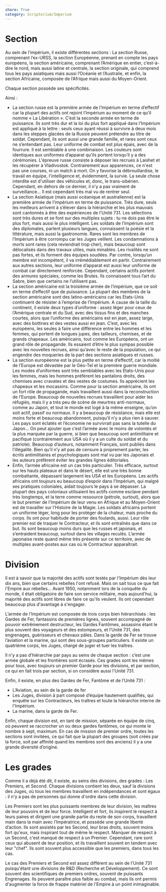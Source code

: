 ```yaml
---
share: True
category: Scriptorium/Imperium
---
```

# Section

Au sein de l’impérium, il existe différentes sections : La section Russe, comprenant l’ex-URSS, la section Européenne, prenant en compte les pays européens, la section américaine, comprenant l’Amérique en entier, c’est-à-dire le nord, mais aussi latine et centrale, la section originale, qui comprend tous les pays asiatiques mais aussi l’Océanie et l’Australie, et enfin, la section Africaine, composée de l’Afrique mais aussi du Moyen-Orient. 

Chaque section possède ses spécificités. 

Ainsi : 
- La section russe est la première armée de l’Impérium en terme d’effectif car la plupart des actifs ont rejoint l’Impérium au moment de ce qu’il nomme « La Libération ». C’est la seconde armée en terme de puissance. Ils sont très dur et la loi du plus fort appliqué dans l’Impérium est appliqué à la lettre : seuls ceux ayant réussi à survivre à deux mois dans les steppes glacées de la Russie peuvent prétendre au titre de soldat. Cependant, ils sont aussi une grande famille, et rares sont ceux ne s’entendant pas. Leur uniforme de combat est plus épais, avec de la fourrure. Il est semblable à une combinaison. Les couleurs sont identiques aux uniformes d’apparat qu’ils portent lorsqu’il y a des cérémonies. L'épreuve russe consiste à déposer les recrues à Laishet et les récupérer à Vladivostok. Contrairement aux apparences, ce n'est pas une courses, ni un match à mort. On y favorise la débrouillardise, le travail en équipe, l'intelligence et, évidemment, la survie. La seule chose interdite est d'utiliser des véhicules et, donc, le trans-sibérien. Cependant, en dehors de ce dernier, il n'y a pas vraiment de surveillance… Il est cependant très mal vu de rentrer seul.
- La section Asiatique (mais aussi océanique et australienne) est la première armée de l’impérium en terme de puissance. Très dure, seuls les meilleurs arrivent à s’élever dans la hiérarchie et les plus mauvais sont cantonnés à être des expériences de l’Unité 731. Les sélections sont très dures et se font sur des multiples sujets : tu ne dois pas être le plus fort, mais aussi le plus intelligent. Les soldats de l’Impérium sont des diplomates, parlent plusieurs langues, connaissent la poésie et la littérature, mais aussi la gastronomie. Rares sont les membres de l’Impérium à être corrompu car les Juges veillent. Les condamnations à morts sont rares (cela reviendrait trop cher), mais beaucoup sont délocalisés dans des travaux utiles, mais minables. Les rivalités ne sont pas fortes, et ils forment des équipes soudées. Par contre, lorsqu’un membre est incompétent, il va irrémédiablement en partir. Contrairement aux autres sections, leur uniforme d’apparat est aussi leur uniforme de combat car directement renforcée. Cependant, certains actifs portent des armures spéciales, comme les Brutes. Ils connaissent tous l’art du Sabre, bien que certains ne l’utilisent pas.
- La section américaine est la troisième armée de l’impérium, que ce soit en terme d’effectif que de puissance. La plupart des membres de la section américaine sont des latino-américains car les Etats-Unis continuent de résister à l’emprise de l’Impérium. A cause de la taille du continent, il existe deux types d’uniforme : assez léger pour ceux de l’Amérique centrale et du Sud, avec des tissus fins et des manches courtes, alors que l’uniforme des américains est en jean, assez large, avec des bottines et des vestes aussi en jean. C’est, avec les européens, les seules à faire une différence entre les hommes et les femmes, qui portent de longues jupes, des tailleurs, chemises, et de grands chapeaux. Les américains, tout comme les Européens, ont un grand rôle de propagande. Ils essaient d’être le plus sympas possible avec les nouvelles recrues, ainsi qu’avec le reste de la population, ce qui engendre des moqueries de la part des sections asiatiques et russes. 
- La section européenne est la plus petite en terme d’effectif, car la moitié de l’Europe est dévastée par le Géo-Tel et la première guerre mondiale. Les modes d’uniformes sont très semblables avec les Etats-Unis pour les femmes, mais les hommes préfèrent les pantalons droits, des chemises avec cravates et des vestes de costumes. Ils apprécient les chapeaux et les mocassins. Comme pour la section américaine, ils ont un fort rôle de propagande, mais travaillent aussi dans la reconstruction de l’Europe. Beaucoup de nouvelles recrues travaillent pour aider les réfugiés, mais il y a très peu de scène de meurtres anti-normaux, comme au Japon, et tout le monde est logé à la même enseigne, qu’on soit actif, passif ou normaux. Il y a beaucoup de résistance, mais elle est moins forte et beaucoup abandonnent, puisqu’il n’y a plus rien à sauver. Les pays sont éclatés et l’économie ne survivrait pas sans la tutelle du Japon… On peut ajouter que c’est l’armée avec le moins de volontés et la plus marquée par la guerre, si bien que beaucoup sont antimilitaire et pacifique (contrairement aux USA où il y a un culte du soldat et du patriote). Beaucoup d’auteurs, notamment Français, sont publiés dans l’illégalité. Bien qu’il n’y ait pas de censure à proprement parler, les écrits antimilitaires et psychologiques sont mal vu par les Japonais et les auteurs préfèrent éviter les grandes lignes éditoriales.
- Enfin, l’armée africaine est un cas très particulier. Très efficace, surtout sur les hauts plateaux et dans le désert, elle est une très bonne combattante, dépassant largement les USA et les Européens. Les actifs africains ont toujours eu beaucoup d’espoir dans l’Impérium, qui malgré ses pratiques coloniales, aidait toujours le pays à se dépasser. La plupart des pays coloniaux utilisaient les actifs comme esclave pendant très longtemps, et la terre comme ressource (pétrole, surtout), alors que le but premier de l’Impérium de leur venu en Afrique et au Moyen-Orient est de travailler sur l’Histoire de la Magie. Les soldats africains portent un uniforme léger, long pour les protéger de la chaleur, mais proche du corps. Ils ont pour habitude de porter des foulards, aussi. Leur rôle premier est de traquer le Contracteur, et ils sont entraînés que dans ce but. Ils sont beaucoup moins durs que les russes et japonais, et s’entraident beaucoup, surtout dans les villages reculés. L’armée japonaise reste quand même très présente sur ce territoire, avec de multiples avant-postes aux cas où le Contracteur apparaîtrait.

# Division

Il est à savoir que la majorité des actifs sont testés par l'Impérium dès leur dix ans, bien que certains rebelles l'ont refusé. Mais on sait tous ce que fait l'Empire aux rebelles… Avant 1950, notamment lors de la conquête du monde, il était obligatoire de faire son service militaire, mais aujourd'hui, la majorité des actifs sont libres de faire ce qu'ils veulent. Ils ont cependant beaucoup plus d'avantage à s'engager.

L’armée de l'Impérium est composée de trois corps bien hiérarchisés : les Gardes de Fer, fantassins de premières lignes, souvent accompagné de pouvoir extrêmement destructeur, les Gardes Fantômes, assassins étant le plus souvent des voyageurs et des estompeurs, et l’Unité 731, des engrenages, guérisseurs et chevaux pâles. 
Dans la garde de Fer se trouve l’aviation et la marine, qui sont des sous-groupes particuliers. Il existe un quatrième corps, les Juges, chargé de juger et tuer les traîtres. 

Il n’y a pas d’hiérarchie par pays au seins de chaque section : c’est une armée globale et les frontières sont écrasés. Ces grades sont les mêmes pour tous, avec toujours un premier Garde pour les divisions, et par section, ce qui en fait trois par section, si on considère aussi l'Unité 731. 

Enfin, il existe, en plus des Gardes de Fer, Fantôme et de l’Unité 731 : 
- L’Aviation, au sein de la garde de fer 
- Les Juges, division à part composé d’équipe hautement qualifiés, qui enquête sur les Contracteurs, les traîtres et toute la hiérarchie interne de l'Impérium. 
- La marine, dans la garde de Fer.
    
Enfin, chaque division est, en tant de mission, séparée en équipe de cinq, où peuvent se raccrocher un ou deux gardes fantômes, ce qui monte le nombre à sept, maximum. En cas de mission de premier ordre, toutes les sections sont invitées, ce qui fait que la plupart des groupes (soit créés par la force, soit par affinité quand les membres sont des anciens) il y a une grande diversité d’origine.

# Les grades

Comme il a déjà été dit, il existe, au seins des divisions, des grades : Les Premiers, et Second. Chaque divisions contient les deux, sauf la divisions des Juges, où tous les membres travaillent en indépendances et sont égaux : il n'y a pas de personnes qui donne d'ordre dans cette division.

Les Premiers sont les plus puissants membres de leur division, les maîtres de leur pouvoirs et de leur force. Intelligent et fort, ils inspirent le respect à leurs paires et dirigent une grande partie du reste de son corps, travaillent main dans la main avec l’Impératrice, et possède une grande liberté d’action. Ils sont assistés par les Second, leur bras droits, souvent moins fort qu'eux, mais inspirant tout de même le respect. Manquer de respect à un Second, c'est manqué de respect à un Premier. Cependant, rare sont ceux qui abusent de leur position, et ils travaillent souvent en tandem avec leur "chef". Ils sont souvent plus accessible que les premiers, dans tous les cas. 

Le cas des Premiers et Second est assez différent au sein de l'Unité 731 puisqu'étant une divisions de R&D (Recherche et Développement). Ce sont souvent des scientifiques de premiers ordres, souvent de puissants Engrenages. Ils peuvent paraître plus faible au combat, mais ils ont permis d'augmenter la force de frappe matériel de l'Empire à un point inimaginable.